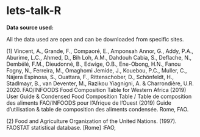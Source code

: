 # lets-talk-R


**Data source used:**

All the data used are open and can be downloaded from specific sites.


(1) Vincent, A., Grande, F., Compaoré, E., Amponsah Annor, G., Addy, P.A., Aburime, L.C., Ahmed, D., Bih Loh, A.M., Dahdouh Cabia, S., Deflache,
N., Dembélé, F.M., Dieudonné, B., Edwige, O.B., Ene-Obong, H.N., Fanou Fogny, N., Ferreira, M., Omaghomi Jemide, J., Kouebou, P.C., Muller, C.,
Nájera Espinosa, S., Ouattara, F., Rittenschober, D., Schönfeldt, H., Stadlmayr, B., van Deventer, M., Razikou Yiagnigni, A. & Charrondière, U.R.
2020. FAO/INFOODS Food Composition Table for Western Africa (2019) User Guide & Condensed Food Composition Table / Table de composition des aliments
FAO/INFOODS pour l’Afrique de l’Ouest (2019) Guide d’utilisation & table de composition des aliments condensée. Rome, FAO.

(2) Food and Agriculture Organization of the United Nations. (1997). FAOSTAT statistical database. [Rome] :FAO,
